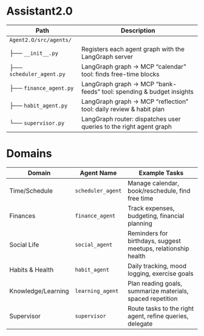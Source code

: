 # Assistant2.0

| Path                            | Description                                                   |
|---------------------------------|---------------------------------------------------------------|
| `Agent2.O/src/agents/`          |                                                               |
| ├── `__init__.py`               | Registers each agent graph with the LangGraph server          |
| ├── `scheduler_agent.py`        | LangGraph graph → MCP “calendar” tool: finds free-time blocks |
| ├── `finance_agent.py`          | LangGraph graph → MCP “bank-feeds” tool: spending & budget insights |
| ├── `habit_agent.py`            | LangGraph graph → MCP “reflection” tool: daily review & habit plan |
| └── `supervisor.py`             | LangGraph router: dispatches user queries to the right agent graph |

# Domains

| Domain             | Agent Name        | Example Tasks                                                 |
| ------------------ | ----------------- | ------------------------------------------------------------- |
| Time/Schedule      | `scheduler_agent` | Manage calendar, book/reschedule, find free time              |
| Finances           | `finance_agent`   | Track expenses, budgeting, financial planning                 |
| Social Life        | `social_agent`    | Reminders for birthdays, suggest meetups, relationship health |
| Habits & Health    | `habit_agent`     | Daily tracking, mood logging, exercise goals                  |
| Knowledge/Learning | `learning_agent`  | Plan reading goals, summarize materials, spaced repetition    |
| Supervisor         | `supervisor`      | Route tasks to the right agent, refine queries, delegate      |
